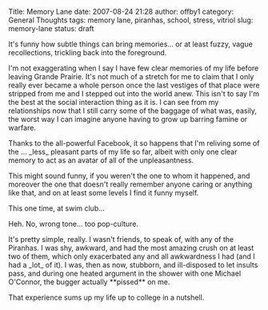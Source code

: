 Title: Memory Lane
date: 2007-08-24 21:28
author: offby1
category: General Thoughts
tags: memory lane, piranhas, school, stress, vitriol
slug: memory-lane
status: draft

It\'s funny how subtle things can bring memories\... or at least fuzzy, vague recollections, trickling back into the foreground.

I\'m not exaggerating when I say I have few clear memories of my life before leaving Grande Prairie. It\'s not much of a stretch for me to claim that I only really ever became a whole person once the last vestiges of that place were stripped from me and I stepped out into the world anew. This isn\'t to say I\'m the best at the social interaction thing as it is. I can see from my relationships now that I still carry some of the baggage of what was, easily, the worst way I can imagine anyone having to grow up barring famine or warfare.

Thanks to the all-powerful Facebook, it so happens that I\'m reliving some of the \... \_less\_ pleasant parts of my life so far, albeit with only one clear memory to act as an avatar of all of the unpleasantness.

This might sound funny, if you weren\'t the one to whom it happened, and moreover the one that doesn\'t really remember anyone caring or anything like that, and on at least some levels I find it funny myself.

This one time, at swim club\...

Heh. No, wrong tone\... too pop-culture.

It\'s pretty simple, really. I wasn\'t friends, to speak of, with any of the Piranhas. I was shy, awkward, and had the most amazing crush on at least two of them, which only exacerbated any and all awkwardness I had (and I had a \_lot\_ of it). I was, then as now, stubborn, and ill-disposed to let insults pass, and during one heated argument in the shower with one Michael O\'Connor, the bugger actually \*\*pissed\*\* on me.

That experience sums up my life up to college in a nutshell.
